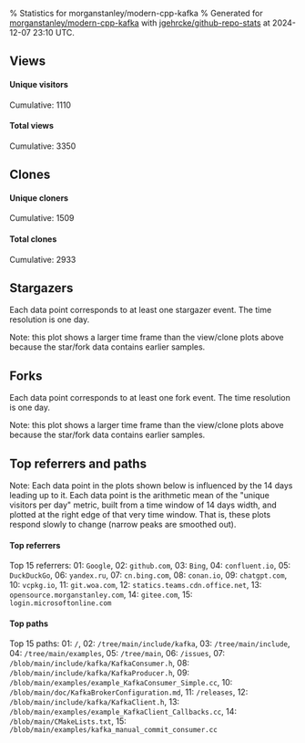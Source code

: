 % Statistics for morganstanley/modern-cpp-kafka
% Generated for [morganstanley/modern-cpp-kafka](https://github.com/morganstanley/modern-cpp-kafka) with [jgehrcke/github-repo-stats](https://github.com/jgehrcke/github-repo-stats) at 2024-12-07 23:10 UTC.


## Views

#### Unique visitors
<div id="chart_views_unique" class="full-width-chart"></div>

Cumulative: 1110

#### Total views
<div id="chart_views_total" class="full-width-chart"></div>

Cumulative: 3350

<div class="pagebreak-for-print"> </div>

## Clones

#### Unique cloners
<div id="chart_clones_unique" class="full-width-chart"></div>

Cumulative: 1509

#### Total clones
<div id="chart_clones_total" class="full-width-chart"></div>

Cumulative: 2933



<div class="pagebreak-for-print"> </div>



## Stargazers

Each data point corresponds to at least one stargazer event.
The time resolution is one day.

<div id="chart_stargazers" class="full-width-chart"></div>


Note: this plot shows a larger time frame than the view/clone plots above because the star/fork data contains earlier samples.



## Forks

Each data point corresponds to at least one fork event.
The time resolution is one day.

<div id="chart_forks" class="full-width-chart"></div>


Note: this plot shows a larger time frame than the view/clone plots above because the star/fork data contains earlier samples.



<div class="pagebreak-for-print"> </div>



## Top referrers and paths


Note: Each data point in the plots shown below is influenced by the 14 days
leading up to it. Each data point is the arithmetic mean of the "unique
visitors per day" metric, built from a time window of 14 days width, and
plotted at the right edge of that very time window. That is, these plots
respond slowly to change (narrow peaks are smoothed out).




#### Top referrers


<div id="chart_referrers_top_n_alltime" class="full-width-chart"></div>

Top 15 referrers: 01: `Google`, 02: `github.com`, 03: `Bing`, 04: `confluent.io`, 05: `DuckDuckGo`, 06: `yandex.ru`, 07: `cn.bing.com`, 08: `conan.io`, 09: `chatgpt.com`, 10: `vcpkg.io`, 11: `git.woa.com`, 12: `statics.teams.cdn.office.net`, 13: `opensource.morganstanley.com`, 14: `gitee.com`, 15: `login.microsoftonline.com`





#### Top paths


<div id="chart_paths_top_n_alltime" class="full-width-chart"></div>

Top 15 paths: 01: `/`, 02: `/tree/main/include/kafka`, 03: `/tree/main/include`, 04: `/tree/main/examples`, 05: `/tree/main`, 06: `/issues`, 07: `/blob/main/include/kafka/KafkaConsumer.h`, 08: `/blob/main/include/kafka/KafkaProducer.h`, 09: `/blob/main/examples/example_KafkaConsumer_Simple.cc`, 10: `/blob/main/doc/KafkaBrokerConfiguration.md`, 11: `/releases`, 12: `/blob/main/include/kafka/KafkaClient.h`, 13: `/blob/main/examples/example_KafkaClient_Callbacks.cc`, 14: `/blob/main/CMakeLists.txt`, 15: `/blob/main/examples/kafka_manual_commit_consumer.cc`


<script type="text/javascript">
    vegaEmbed('#chart_views_unique', {"$schema": "https://vega.github.io/schema/vega-lite/v4.17.0.json", "config": {"arc": {"fill": "#1b1e23"}, "area": {"fill": "#1b1e23"}, "axisBottom": {"domainColor": "#a9b4c4", "gridColor": "#a9b4c4", "labelColor": "#1b1e23", "labelFont": "relative-mono-11-pitch-pro, Menlo, monospace", "tickColor": "#a9b4c4", "titleColor": "#1b1e23", "titleFont": "relative-mono-11-pitch-pro, Menlo, monospace"}, "axisLeft": {"domainColor": "#a9b4c4", "gridColor": "#a9b4c4", "labelColor": "#1b1e23", "labelFont": "relative-mono-11-pitch-pro, Menlo, monospace", "tickColor": "#a9b4c4", "titleColor": "#1b1e23", "titleFont": "relative-mono-11-pitch-pro, Menlo, monospace"}, "axisX": {"grid": false}, "axisY": {"grid": false, "labelBound": true}, "background": "#FFFFFF", "group": {"fill": "#FFFFFF"}, "header": {"fontWeight": 400, "labelFont": "relative-mono-11-pitch-pro, Menlo, monospace", "titleFont": "relative-mono-11-pitch-pro, Menlo, monospace"}, "legend": {"labelFont": "relative-mono-11-pitch-pro, Menlo, monospace", "symbolSize": 200, "symbolType": "circle", "titleFont": "relative-mono-11-pitch-pro, Menlo, monospace"}, "line": {"color": "#1b1e23", "stroke": "#1b1e23"}, "path": {"stroke": "#1b1e23"}, "point": {"color": "#1b1e23", "cursor": "pointer", "filled": true, "size": 20}, "range": {"category": ["#85a2f7", "#ea9755", "#7eb36a", "#f07071", "#bc85d9", "#e587b6", "#a9b4c4", "#d4c05e", "#64b9c4"]}, "style": {"bar": {"fill": "#1b1e23"}, "text": {"font": "relative-mono-11-pitch-pro, Menlo, monospace", "fontWeight": 400}}, "symbol": {"shape": "circle"}, "title": {"anchor": "start", "font": "relative-mono-11-pitch-pro, Menlo, monospace", "fontWeight": 400}, "trail": {"color": "#1b1e23", "stroke": "#1b1e23"}, "view": {"stroke": null}}, "data": {"name": "data-f447d3ef94282b68c1196603b522d484"}, "datasets": {"data-f447d3ef94282b68c1196603b522d484": [{"time": "2024-10-22T00:00:00+00:00", "views_total": 35, "views_unique": 9}, {"time": "2024-10-23T00:00:00+00:00", "views_total": 64, "views_unique": 26}, {"time": "2024-10-24T00:00:00+00:00", "views_total": 142, "views_unique": 39}, {"time": "2024-10-25T00:00:00+00:00", "views_total": 52, "views_unique": 25}, {"time": "2024-10-26T00:00:00+00:00", "views_total": 25, "views_unique": 11}, {"time": "2024-10-27T00:00:00+00:00", "views_total": 26, "views_unique": 13}, {"time": "2024-10-28T00:00:00+00:00", "views_total": 25, "views_unique": 18}, {"time": "2024-10-29T00:00:00+00:00", "views_total": 65, "views_unique": 28}, {"time": "2024-10-30T00:00:00+00:00", "views_total": 97, "views_unique": 35}, {"time": "2024-10-31T00:00:00+00:00", "views_total": 141, "views_unique": 33}, {"time": "2024-11-01T00:00:00+00:00", "views_total": 69, "views_unique": 19}, {"time": "2024-11-02T00:00:00+00:00", "views_total": 28, "views_unique": 11}, {"time": "2024-11-03T00:00:00+00:00", "views_total": 47, "views_unique": 12}, {"time": "2024-11-04T00:00:00+00:00", "views_total": 77, "views_unique": 27}, {"time": "2024-11-05T00:00:00+00:00", "views_total": 104, "views_unique": 41}, {"time": "2024-11-06T00:00:00+00:00", "views_total": 123, "views_unique": 29}, {"time": "2024-11-07T00:00:00+00:00", "views_total": 71, "views_unique": 30}, {"time": "2024-11-08T00:00:00+00:00", "views_total": 70, "views_unique": 31}, {"time": "2024-11-09T00:00:00+00:00", "views_total": 33, "views_unique": 10}, {"time": "2024-11-10T00:00:00+00:00", "views_total": 13, "views_unique": 6}, {"time": "2024-11-11T00:00:00+00:00", "views_total": 113, "views_unique": 29}, {"time": "2024-11-12T00:00:00+00:00", "views_total": 119, "views_unique": 30}, {"time": "2024-11-13T00:00:00+00:00", "views_total": 248, "views_unique": 30}, {"time": "2024-11-14T00:00:00+00:00", "views_total": 100, "views_unique": 30}, {"time": "2024-11-15T00:00:00+00:00", "views_total": 59, "views_unique": 25}, {"time": "2024-11-16T00:00:00+00:00", "views_total": 13, "views_unique": 8}, {"time": "2024-11-17T00:00:00+00:00", "views_total": 7, "views_unique": 4}, {"time": "2024-11-18T00:00:00+00:00", "views_total": 104, "views_unique": 38}, {"time": "2024-11-19T00:00:00+00:00", "views_total": 104, "views_unique": 33}, {"time": "2024-11-20T00:00:00+00:00", "views_total": 160, "views_unique": 50}, {"time": "2024-11-21T00:00:00+00:00", "views_total": 96, "views_unique": 32}, {"time": "2024-11-22T00:00:00+00:00", "views_total": 59, "views_unique": 33}, {"time": "2024-11-23T00:00:00+00:00", "views_total": 28, "views_unique": 10}, {"time": "2024-11-24T00:00:00+00:00", "views_total": 33, "views_unique": 5}, {"time": "2024-11-25T00:00:00+00:00", "views_total": 69, "views_unique": 31}, {"time": "2024-11-26T00:00:00+00:00", "views_total": 63, "views_unique": 29}, {"time": "2024-11-27T00:00:00+00:00", "views_total": 47, "views_unique": 25}, {"time": "2024-11-28T00:00:00+00:00", "views_total": 95, "views_unique": 24}, {"time": "2024-11-29T00:00:00+00:00", "views_total": 86, "views_unique": 29}, {"time": "2024-11-30T00:00:00+00:00", "views_total": 14, "views_unique": 6}, {"time": "2024-12-01T00:00:00+00:00", "views_total": 14, "views_unique": 6}, {"time": "2024-12-02T00:00:00+00:00", "views_total": 69, "views_unique": 29}, {"time": "2024-12-03T00:00:00+00:00", "views_total": 124, "views_unique": 38}, {"time": "2024-12-04T00:00:00+00:00", "views_total": 74, "views_unique": 29}, {"time": "2024-12-05T00:00:00+00:00", "views_total": 71, "views_unique": 24}, {"time": "2024-12-06T00:00:00+00:00", "views_total": 63, "views_unique": 22}, {"time": "2024-12-07T00:00:00+00:00", "views_total": 11, "views_unique": 8}]}, "encoding": {"tooltip": [{"field": "views_unique", "format": ".1f", "title": "views (u)", "type": "quantitative"}, {"field": "time", "format": "%B %e, %Y", "title": "date", "type": "temporal"}], "x": {"axis": {"labelAngle": 25}, "field": "time", "scale": {"domain": ["2024-10-22", "2024-12-07"]}, "timeUnit": "yearmonthdate", "title": "date", "type": "temporal"}, "y": {"axis": {}, "field": "views_unique", "scale": {"domain": [0, 55.00000000000001], "type": "linear", "zero": true}, "title": "unique views per day", "type": "quantitative"}}, "height": 200, "mark": {"point": true, "type": "line"}, "padding": 10, "width": "container"}, {"actions": false, "renderer": "svg"}).catch(console.error);
vegaEmbed('#chart_views_total', {"$schema": "https://vega.github.io/schema/vega-lite/v4.17.0.json", "config": {"arc": {"fill": "#1b1e23"}, "area": {"fill": "#1b1e23"}, "axisBottom": {"domainColor": "#a9b4c4", "gridColor": "#a9b4c4", "labelColor": "#1b1e23", "labelFont": "relative-mono-11-pitch-pro, Menlo, monospace", "tickColor": "#a9b4c4", "titleColor": "#1b1e23", "titleFont": "relative-mono-11-pitch-pro, Menlo, monospace"}, "axisLeft": {"domainColor": "#a9b4c4", "gridColor": "#a9b4c4", "labelColor": "#1b1e23", "labelFont": "relative-mono-11-pitch-pro, Menlo, monospace", "tickColor": "#a9b4c4", "titleColor": "#1b1e23", "titleFont": "relative-mono-11-pitch-pro, Menlo, monospace"}, "axisX": {"grid": false}, "axisY": {"grid": false, "labelBound": true}, "background": "#FFFFFF", "group": {"fill": "#FFFFFF"}, "header": {"fontWeight": 400, "labelFont": "relative-mono-11-pitch-pro, Menlo, monospace", "titleFont": "relative-mono-11-pitch-pro, Menlo, monospace"}, "legend": {"labelFont": "relative-mono-11-pitch-pro, Menlo, monospace", "symbolSize": 200, "symbolType": "circle", "titleFont": "relative-mono-11-pitch-pro, Menlo, monospace"}, "line": {"color": "#1b1e23", "stroke": "#1b1e23"}, "path": {"stroke": "#1b1e23"}, "point": {"color": "#1b1e23", "cursor": "pointer", "filled": true, "size": 20}, "range": {"category": ["#85a2f7", "#ea9755", "#7eb36a", "#f07071", "#bc85d9", "#e587b6", "#a9b4c4", "#d4c05e", "#64b9c4"]}, "style": {"bar": {"fill": "#1b1e23"}, "text": {"font": "relative-mono-11-pitch-pro, Menlo, monospace", "fontWeight": 400}}, "symbol": {"shape": "circle"}, "title": {"anchor": "start", "font": "relative-mono-11-pitch-pro, Menlo, monospace", "fontWeight": 400}, "trail": {"color": "#1b1e23", "stroke": "#1b1e23"}, "view": {"stroke": null}}, "data": {"name": "data-f447d3ef94282b68c1196603b522d484"}, "datasets": {"data-f447d3ef94282b68c1196603b522d484": [{"time": "2024-10-22T00:00:00+00:00", "views_total": 35, "views_unique": 9}, {"time": "2024-10-23T00:00:00+00:00", "views_total": 64, "views_unique": 26}, {"time": "2024-10-24T00:00:00+00:00", "views_total": 142, "views_unique": 39}, {"time": "2024-10-25T00:00:00+00:00", "views_total": 52, "views_unique": 25}, {"time": "2024-10-26T00:00:00+00:00", "views_total": 25, "views_unique": 11}, {"time": "2024-10-27T00:00:00+00:00", "views_total": 26, "views_unique": 13}, {"time": "2024-10-28T00:00:00+00:00", "views_total": 25, "views_unique": 18}, {"time": "2024-10-29T00:00:00+00:00", "views_total": 65, "views_unique": 28}, {"time": "2024-10-30T00:00:00+00:00", "views_total": 97, "views_unique": 35}, {"time": "2024-10-31T00:00:00+00:00", "views_total": 141, "views_unique": 33}, {"time": "2024-11-01T00:00:00+00:00", "views_total": 69, "views_unique": 19}, {"time": "2024-11-02T00:00:00+00:00", "views_total": 28, "views_unique": 11}, {"time": "2024-11-03T00:00:00+00:00", "views_total": 47, "views_unique": 12}, {"time": "2024-11-04T00:00:00+00:00", "views_total": 77, "views_unique": 27}, {"time": "2024-11-05T00:00:00+00:00", "views_total": 104, "views_unique": 41}, {"time": "2024-11-06T00:00:00+00:00", "views_total": 123, "views_unique": 29}, {"time": "2024-11-07T00:00:00+00:00", "views_total": 71, "views_unique": 30}, {"time": "2024-11-08T00:00:00+00:00", "views_total": 70, "views_unique": 31}, {"time": "2024-11-09T00:00:00+00:00", "views_total": 33, "views_unique": 10}, {"time": "2024-11-10T00:00:00+00:00", "views_total": 13, "views_unique": 6}, {"time": "2024-11-11T00:00:00+00:00", "views_total": 113, "views_unique": 29}, {"time": "2024-11-12T00:00:00+00:00", "views_total": 119, "views_unique": 30}, {"time": "2024-11-13T00:00:00+00:00", "views_total": 248, "views_unique": 30}, {"time": "2024-11-14T00:00:00+00:00", "views_total": 100, "views_unique": 30}, {"time": "2024-11-15T00:00:00+00:00", "views_total": 59, "views_unique": 25}, {"time": "2024-11-16T00:00:00+00:00", "views_total": 13, "views_unique": 8}, {"time": "2024-11-17T00:00:00+00:00", "views_total": 7, "views_unique": 4}, {"time": "2024-11-18T00:00:00+00:00", "views_total": 104, "views_unique": 38}, {"time": "2024-11-19T00:00:00+00:00", "views_total": 104, "views_unique": 33}, {"time": "2024-11-20T00:00:00+00:00", "views_total": 160, "views_unique": 50}, {"time": "2024-11-21T00:00:00+00:00", "views_total": 96, "views_unique": 32}, {"time": "2024-11-22T00:00:00+00:00", "views_total": 59, "views_unique": 33}, {"time": "2024-11-23T00:00:00+00:00", "views_total": 28, "views_unique": 10}, {"time": "2024-11-24T00:00:00+00:00", "views_total": 33, "views_unique": 5}, {"time": "2024-11-25T00:00:00+00:00", "views_total": 69, "views_unique": 31}, {"time": "2024-11-26T00:00:00+00:00", "views_total": 63, "views_unique": 29}, {"time": "2024-11-27T00:00:00+00:00", "views_total": 47, "views_unique": 25}, {"time": "2024-11-28T00:00:00+00:00", "views_total": 95, "views_unique": 24}, {"time": "2024-11-29T00:00:00+00:00", "views_total": 86, "views_unique": 29}, {"time": "2024-11-30T00:00:00+00:00", "views_total": 14, "views_unique": 6}, {"time": "2024-12-01T00:00:00+00:00", "views_total": 14, "views_unique": 6}, {"time": "2024-12-02T00:00:00+00:00", "views_total": 69, "views_unique": 29}, {"time": "2024-12-03T00:00:00+00:00", "views_total": 124, "views_unique": 38}, {"time": "2024-12-04T00:00:00+00:00", "views_total": 74, "views_unique": 29}, {"time": "2024-12-05T00:00:00+00:00", "views_total": 71, "views_unique": 24}, {"time": "2024-12-06T00:00:00+00:00", "views_total": 63, "views_unique": 22}, {"time": "2024-12-07T00:00:00+00:00", "views_total": 11, "views_unique": 8}]}, "encoding": {"tooltip": [{"field": "views_total", "format": ".1f", "title": "views (t)", "type": "quantitative"}, {"field": "time", "format": "%B %e, %Y", "title": "date", "type": "temporal"}], "x": {"axis": {"labelAngle": 25}, "field": "time", "scale": {"domain": ["2024-10-22", "2024-12-07"]}, "timeUnit": "yearmonthdate", "title": "date", "type": "temporal"}, "y": {"axis": {"values": [1, 10, 50, 100, 500, 1000, 5000, 10000]}, "field": "views_total", "scale": {"domain": [0, 272.8], "type": "symlog", "zero": true}, "title": "total views per day", "type": "quantitative"}}, "height": 200, "mark": {"point": true, "type": "line"}, "padding": 10, "width": "container"}, {"actions": false, "renderer": "svg"}).catch(console.error);
vegaEmbed('#chart_clones_unique', {"$schema": "https://vega.github.io/schema/vega-lite/v4.17.0.json", "config": {"arc": {"fill": "#1b1e23"}, "area": {"fill": "#1b1e23"}, "axisBottom": {"domainColor": "#a9b4c4", "gridColor": "#a9b4c4", "labelColor": "#1b1e23", "labelFont": "relative-mono-11-pitch-pro, Menlo, monospace", "tickColor": "#a9b4c4", "titleColor": "#1b1e23", "titleFont": "relative-mono-11-pitch-pro, Menlo, monospace"}, "axisLeft": {"domainColor": "#a9b4c4", "gridColor": "#a9b4c4", "labelColor": "#1b1e23", "labelFont": "relative-mono-11-pitch-pro, Menlo, monospace", "tickColor": "#a9b4c4", "titleColor": "#1b1e23", "titleFont": "relative-mono-11-pitch-pro, Menlo, monospace"}, "axisX": {"grid": false}, "axisY": {"grid": false, "labelBound": true}, "background": "#FFFFFF", "group": {"fill": "#FFFFFF"}, "header": {"fontWeight": 400, "labelFont": "relative-mono-11-pitch-pro, Menlo, monospace", "titleFont": "relative-mono-11-pitch-pro, Menlo, monospace"}, "legend": {"labelFont": "relative-mono-11-pitch-pro, Menlo, monospace", "symbolSize": 200, "symbolType": "circle", "titleFont": "relative-mono-11-pitch-pro, Menlo, monospace"}, "line": {"color": "#1b1e23", "stroke": "#1b1e23"}, "path": {"stroke": "#1b1e23"}, "point": {"color": "#1b1e23", "cursor": "pointer", "filled": true, "size": 20}, "range": {"category": ["#85a2f7", "#ea9755", "#7eb36a", "#f07071", "#bc85d9", "#e587b6", "#a9b4c4", "#d4c05e", "#64b9c4"]}, "style": {"bar": {"fill": "#1b1e23"}, "text": {"font": "relative-mono-11-pitch-pro, Menlo, monospace", "fontWeight": 400}}, "symbol": {"shape": "circle"}, "title": {"anchor": "start", "font": "relative-mono-11-pitch-pro, Menlo, monospace", "fontWeight": 400}, "trail": {"color": "#1b1e23", "stroke": "#1b1e23"}, "view": {"stroke": null}}, "data": {"name": "data-18aaed1d9265faeeec182a6b4c38eb7a"}, "datasets": {"data-18aaed1d9265faeeec182a6b4c38eb7a": [{"clones_total": 29, "clones_unique": 16, "time": "2024-10-22T00:00:00+00:00"}, {"clones_total": 87, "clones_unique": 46, "time": "2024-10-23T00:00:00+00:00"}, {"clones_total": 112, "clones_unique": 63, "time": "2024-10-24T00:00:00+00:00"}, {"clones_total": 95, "clones_unique": 50, "time": "2024-10-25T00:00:00+00:00"}, {"clones_total": 31, "clones_unique": 21, "time": "2024-10-26T00:00:00+00:00"}, {"clones_total": 37, "clones_unique": 17, "time": "2024-10-27T00:00:00+00:00"}, {"clones_total": 69, "clones_unique": 40, "time": "2024-10-28T00:00:00+00:00"}, {"clones_total": 102, "clones_unique": 48, "time": "2024-10-29T00:00:00+00:00"}, {"clones_total": 91, "clones_unique": 53, "time": "2024-10-30T00:00:00+00:00"}, {"clones_total": 52, "clones_unique": 28, "time": "2024-10-31T00:00:00+00:00"}, {"clones_total": 53, "clones_unique": 28, "time": "2024-11-01T00:00:00+00:00"}, {"clones_total": 23, "clones_unique": 15, "time": "2024-11-02T00:00:00+00:00"}, {"clones_total": 20, "clones_unique": 16, "time": "2024-11-03T00:00:00+00:00"}, {"clones_total": 98, "clones_unique": 35, "time": "2024-11-04T00:00:00+00:00"}, {"clones_total": 92, "clones_unique": 37, "time": "2024-11-05T00:00:00+00:00"}, {"clones_total": 98, "clones_unique": 43, "time": "2024-11-06T00:00:00+00:00"}, {"clones_total": 118, "clones_unique": 67, "time": "2024-11-07T00:00:00+00:00"}, {"clones_total": 56, "clones_unique": 38, "time": "2024-11-08T00:00:00+00:00"}, {"clones_total": 37, "clones_unique": 16, "time": "2024-11-09T00:00:00+00:00"}, {"clones_total": 23, "clones_unique": 19, "time": "2024-11-10T00:00:00+00:00"}, {"clones_total": 63, "clones_unique": 32, "time": "2024-11-11T00:00:00+00:00"}, {"clones_total": 77, "clones_unique": 48, "time": "2024-11-12T00:00:00+00:00"}, {"clones_total": 101, "clones_unique": 53, "time": "2024-11-13T00:00:00+00:00"}, {"clones_total": 82, "clones_unique": 22, "time": "2024-11-14T00:00:00+00:00"}, {"clones_total": 70, "clones_unique": 22, "time": "2024-11-15T00:00:00+00:00"}, {"clones_total": 10, "clones_unique": 7, "time": "2024-11-16T00:00:00+00:00"}, {"clones_total": 15, "clones_unique": 4, "time": "2024-11-17T00:00:00+00:00"}, {"clones_total": 83, "clones_unique": 40, "time": "2024-11-18T00:00:00+00:00"}, {"clones_total": 129, "clones_unique": 56, "time": "2024-11-19T00:00:00+00:00"}, {"clones_total": 116, "clones_unique": 52, "time": "2024-11-20T00:00:00+00:00"}, {"clones_total": 77, "clones_unique": 41, "time": "2024-11-21T00:00:00+00:00"}, {"clones_total": 87, "clones_unique": 44, "time": "2024-11-22T00:00:00+00:00"}, {"clones_total": 19, "clones_unique": 13, "time": "2024-11-23T00:00:00+00:00"}, {"clones_total": 15, "clones_unique": 11, "time": "2024-11-24T00:00:00+00:00"}, {"clones_total": 77, "clones_unique": 37, "time": "2024-11-25T00:00:00+00:00"}, {"clones_total": 77, "clones_unique": 37, "time": "2024-11-26T00:00:00+00:00"}, {"clones_total": 69, "clones_unique": 39, "time": "2024-11-27T00:00:00+00:00"}, {"clones_total": 55, "clones_unique": 35, "time": "2024-11-28T00:00:00+00:00"}, {"clones_total": 39, "clones_unique": 25, "time": "2024-11-29T00:00:00+00:00"}, {"clones_total": 23, "clones_unique": 16, "time": "2024-11-30T00:00:00+00:00"}, {"clones_total": 19, "clones_unique": 13, "time": "2024-12-01T00:00:00+00:00"}, {"clones_total": 37, "clones_unique": 22, "time": "2024-12-02T00:00:00+00:00"}, {"clones_total": 51, "clones_unique": 32, "time": "2024-12-03T00:00:00+00:00"}, {"clones_total": 68, "clones_unique": 29, "time": "2024-12-04T00:00:00+00:00"}, {"clones_total": 64, "clones_unique": 40, "time": "2024-12-05T00:00:00+00:00"}, {"clones_total": 71, "clones_unique": 33, "time": "2024-12-06T00:00:00+00:00"}, {"clones_total": 16, "clones_unique": 10, "time": "2024-12-07T00:00:00+00:00"}]}, "encoding": {"tooltip": [{"field": "clones_unique", "format": ".1f", "title": "clones (u)", "type": "quantitative"}, {"field": "time", "format": "%B %e, %Y", "title": "date", "type": "temporal"}], "x": {"axis": {"labelAngle": 25}, "field": "time", "scale": {"domain": ["2024-10-22", "2024-12-07"]}, "timeUnit": "yearmonthdate", "title": "date", "type": "temporal"}, "y": {"axis": {}, "field": "clones_unique", "scale": {"domain": [0, 73.7], "type": "linear", "zero": true}, "title": "unique clones per day", "type": "quantitative"}}, "height": 200, "mark": {"point": true, "type": "line"}, "padding": 10, "width": "container"}, {"actions": false, "renderer": "svg"}).catch(console.error);
vegaEmbed('#chart_clones_total', {"$schema": "https://vega.github.io/schema/vega-lite/v4.17.0.json", "config": {"arc": {"fill": "#1b1e23"}, "area": {"fill": "#1b1e23"}, "axisBottom": {"domainColor": "#a9b4c4", "gridColor": "#a9b4c4", "labelColor": "#1b1e23", "labelFont": "relative-mono-11-pitch-pro, Menlo, monospace", "tickColor": "#a9b4c4", "titleColor": "#1b1e23", "titleFont": "relative-mono-11-pitch-pro, Menlo, monospace"}, "axisLeft": {"domainColor": "#a9b4c4", "gridColor": "#a9b4c4", "labelColor": "#1b1e23", "labelFont": "relative-mono-11-pitch-pro, Menlo, monospace", "tickColor": "#a9b4c4", "titleColor": "#1b1e23", "titleFont": "relative-mono-11-pitch-pro, Menlo, monospace"}, "axisX": {"grid": false}, "axisY": {"grid": false, "labelBound": true}, "background": "#FFFFFF", "group": {"fill": "#FFFFFF"}, "header": {"fontWeight": 400, "labelFont": "relative-mono-11-pitch-pro, Menlo, monospace", "titleFont": "relative-mono-11-pitch-pro, Menlo, monospace"}, "legend": {"labelFont": "relative-mono-11-pitch-pro, Menlo, monospace", "symbolSize": 200, "symbolType": "circle", "titleFont": "relative-mono-11-pitch-pro, Menlo, monospace"}, "line": {"color": "#1b1e23", "stroke": "#1b1e23"}, "path": {"stroke": "#1b1e23"}, "point": {"color": "#1b1e23", "cursor": "pointer", "filled": true, "size": 20}, "range": {"category": ["#85a2f7", "#ea9755", "#7eb36a", "#f07071", "#bc85d9", "#e587b6", "#a9b4c4", "#d4c05e", "#64b9c4"]}, "style": {"bar": {"fill": "#1b1e23"}, "text": {"font": "relative-mono-11-pitch-pro, Menlo, monospace", "fontWeight": 400}}, "symbol": {"shape": "circle"}, "title": {"anchor": "start", "font": "relative-mono-11-pitch-pro, Menlo, monospace", "fontWeight": 400}, "trail": {"color": "#1b1e23", "stroke": "#1b1e23"}, "view": {"stroke": null}}, "data": {"name": "data-18aaed1d9265faeeec182a6b4c38eb7a"}, "datasets": {"data-18aaed1d9265faeeec182a6b4c38eb7a": [{"clones_total": 29, "clones_unique": 16, "time": "2024-10-22T00:00:00+00:00"}, {"clones_total": 87, "clones_unique": 46, "time": "2024-10-23T00:00:00+00:00"}, {"clones_total": 112, "clones_unique": 63, "time": "2024-10-24T00:00:00+00:00"}, {"clones_total": 95, "clones_unique": 50, "time": "2024-10-25T00:00:00+00:00"}, {"clones_total": 31, "clones_unique": 21, "time": "2024-10-26T00:00:00+00:00"}, {"clones_total": 37, "clones_unique": 17, "time": "2024-10-27T00:00:00+00:00"}, {"clones_total": 69, "clones_unique": 40, "time": "2024-10-28T00:00:00+00:00"}, {"clones_total": 102, "clones_unique": 48, "time": "2024-10-29T00:00:00+00:00"}, {"clones_total": 91, "clones_unique": 53, "time": "2024-10-30T00:00:00+00:00"}, {"clones_total": 52, "clones_unique": 28, "time": "2024-10-31T00:00:00+00:00"}, {"clones_total": 53, "clones_unique": 28, "time": "2024-11-01T00:00:00+00:00"}, {"clones_total": 23, "clones_unique": 15, "time": "2024-11-02T00:00:00+00:00"}, {"clones_total": 20, "clones_unique": 16, "time": "2024-11-03T00:00:00+00:00"}, {"clones_total": 98, "clones_unique": 35, "time": "2024-11-04T00:00:00+00:00"}, {"clones_total": 92, "clones_unique": 37, "time": "2024-11-05T00:00:00+00:00"}, {"clones_total": 98, "clones_unique": 43, "time": "2024-11-06T00:00:00+00:00"}, {"clones_total": 118, "clones_unique": 67, "time": "2024-11-07T00:00:00+00:00"}, {"clones_total": 56, "clones_unique": 38, "time": "2024-11-08T00:00:00+00:00"}, {"clones_total": 37, "clones_unique": 16, "time": "2024-11-09T00:00:00+00:00"}, {"clones_total": 23, "clones_unique": 19, "time": "2024-11-10T00:00:00+00:00"}, {"clones_total": 63, "clones_unique": 32, "time": "2024-11-11T00:00:00+00:00"}, {"clones_total": 77, "clones_unique": 48, "time": "2024-11-12T00:00:00+00:00"}, {"clones_total": 101, "clones_unique": 53, "time": "2024-11-13T00:00:00+00:00"}, {"clones_total": 82, "clones_unique": 22, "time": "2024-11-14T00:00:00+00:00"}, {"clones_total": 70, "clones_unique": 22, "time": "2024-11-15T00:00:00+00:00"}, {"clones_total": 10, "clones_unique": 7, "time": "2024-11-16T00:00:00+00:00"}, {"clones_total": 15, "clones_unique": 4, "time": "2024-11-17T00:00:00+00:00"}, {"clones_total": 83, "clones_unique": 40, "time": "2024-11-18T00:00:00+00:00"}, {"clones_total": 129, "clones_unique": 56, "time": "2024-11-19T00:00:00+00:00"}, {"clones_total": 116, "clones_unique": 52, "time": "2024-11-20T00:00:00+00:00"}, {"clones_total": 77, "clones_unique": 41, "time": "2024-11-21T00:00:00+00:00"}, {"clones_total": 87, "clones_unique": 44, "time": "2024-11-22T00:00:00+00:00"}, {"clones_total": 19, "clones_unique": 13, "time": "2024-11-23T00:00:00+00:00"}, {"clones_total": 15, "clones_unique": 11, "time": "2024-11-24T00:00:00+00:00"}, {"clones_total": 77, "clones_unique": 37, "time": "2024-11-25T00:00:00+00:00"}, {"clones_total": 77, "clones_unique": 37, "time": "2024-11-26T00:00:00+00:00"}, {"clones_total": 69, "clones_unique": 39, "time": "2024-11-27T00:00:00+00:00"}, {"clones_total": 55, "clones_unique": 35, "time": "2024-11-28T00:00:00+00:00"}, {"clones_total": 39, "clones_unique": 25, "time": "2024-11-29T00:00:00+00:00"}, {"clones_total": 23, "clones_unique": 16, "time": "2024-11-30T00:00:00+00:00"}, {"clones_total": 19, "clones_unique": 13, "time": "2024-12-01T00:00:00+00:00"}, {"clones_total": 37, "clones_unique": 22, "time": "2024-12-02T00:00:00+00:00"}, {"clones_total": 51, "clones_unique": 32, "time": "2024-12-03T00:00:00+00:00"}, {"clones_total": 68, "clones_unique": 29, "time": "2024-12-04T00:00:00+00:00"}, {"clones_total": 64, "clones_unique": 40, "time": "2024-12-05T00:00:00+00:00"}, {"clones_total": 71, "clones_unique": 33, "time": "2024-12-06T00:00:00+00:00"}, {"clones_total": 16, "clones_unique": 10, "time": "2024-12-07T00:00:00+00:00"}]}, "encoding": {"tooltip": [{"field": "clones_total", "format": ".1f", "title": "clones (t)", "type": "quantitative"}, {"field": "time", "format": "%B %e, %Y", "title": "date", "type": "temporal"}], "x": {"axis": {"labelAngle": 25}, "field": "time", "scale": {"domain": ["2024-10-22", "2024-12-07"]}, "timeUnit": "yearmonthdate", "title": "date", "type": "temporal"}, "y": {"axis": {"values": [1, 10, 50, 100, 500, 1000, 5000, 10000]}, "field": "clones_total", "scale": {"domain": [0, 141.9], "type": "symlog", "zero": true}, "title": "total clones per day", "type": "quantitative"}}, "height": 200, "mark": {"point": true, "type": "line"}, "padding": 10, "width": "container"}, {"actions": false, "renderer": "svg"}).catch(console.error);
vegaEmbed('#chart_stargazers', {"$schema": "https://vega.github.io/schema/vega-lite/v4.17.0.json", "config": {"arc": {"fill": "#1b1e23"}, "area": {"fill": "#1b1e23"}, "axisBottom": {"domainColor": "#a9b4c4", "gridColor": "#a9b4c4", "labelColor": "#1b1e23", "labelFont": "relative-mono-11-pitch-pro, Menlo, monospace", "tickColor": "#a9b4c4", "titleColor": "#1b1e23", "titleFont": "relative-mono-11-pitch-pro, Menlo, monospace"}, "axisLeft": {"domainColor": "#a9b4c4", "gridColor": "#a9b4c4", "labelColor": "#1b1e23", "labelFont": "relative-mono-11-pitch-pro, Menlo, monospace", "tickColor": "#a9b4c4", "titleColor": "#1b1e23", "titleFont": "relative-mono-11-pitch-pro, Menlo, monospace"}, "axisX": {"grid": false}, "axisY": {"grid": false}, "background": "#FFFFFF", "group": {"fill": "#FFFFFF"}, "header": {"fontWeight": 400, "labelFont": "relative-mono-11-pitch-pro, Menlo, monospace", "titleFont": "relative-mono-11-pitch-pro, Menlo, monospace"}, "legend": {"labelFont": "relative-mono-11-pitch-pro, Menlo, monospace", "symbolSize": 200, "symbolType": "circle", "titleFont": "relative-mono-11-pitch-pro, Menlo, monospace"}, "line": {"color": "#1b1e23", "stroke": "#1b1e23"}, "path": {"stroke": "#1b1e23"}, "point": {"color": "#1b1e23", "cursor": "pointer", "filled": true, "size": 50}, "range": {"category": ["#85a2f7", "#ea9755", "#7eb36a", "#f07071", "#bc85d9", "#e587b6", "#a9b4c4", "#d4c05e", "#64b9c4"]}, "style": {"bar": {"fill": "#1b1e23"}, "text": {"font": "relative-mono-11-pitch-pro, Menlo, monospace", "fontWeight": 400}}, "symbol": {"shape": "circle"}, "title": {"anchor": "start", "font": "relative-mono-11-pitch-pro, Menlo, monospace", "fontWeight": 400}, "trail": {"color": "#1b1e23", "stroke": "#1b1e23"}, "view": {"stroke": null}}, "data": {"name": "data-320f76824ff4ba7180aa68c147962358"}, "datasets": {"data-320f76824ff4ba7180aa68c147962358": [{"stars_cumulative": 1.0, "time": "2020-09-23T00:00:00+00:00"}, {"stars_cumulative": 17.0, "time": "2020-10-23T14:00:00+00:00"}, {"stars_cumulative": 18.0, "time": "2020-11-07T21:00:00+00:00"}, {"stars_cumulative": 19.0, "time": "2020-11-23T04:00:00+00:00"}, {"stars_cumulative": 21.0, "time": "2020-12-08T11:00:00+00:00"}, {"stars_cumulative": 24.0, "time": "2020-12-23T18:00:00+00:00"}, {"stars_cumulative": 28.0, "time": "2021-01-08T01:00:00+00:00"}, {"stars_cumulative": 30.0, "time": "2021-01-23T08:00:00+00:00"}, {"stars_cumulative": 31.0, "time": "2021-02-07T15:00:00+00:00"}, {"stars_cumulative": 36.0, "time": "2021-02-22T22:00:00+00:00"}, {"stars_cumulative": 37.0, "time": "2021-03-10T05:00:00+00:00"}, {"stars_cumulative": 42.0, "time": "2021-04-09T19:00:00+00:00"}, {"stars_cumulative": 48.0, "time": "2021-04-25T02:00:00+00:00"}, {"stars_cumulative": 57.0, "time": "2021-05-10T09:00:00+00:00"}, {"stars_cumulative": 65.0, "time": "2021-05-25T16:00:00+00:00"}, {"stars_cumulative": 74.0, "time": "2021-06-09T23:00:00+00:00"}, {"stars_cumulative": 80.0, "time": "2021-06-25T06:00:00+00:00"}, {"stars_cumulative": 84.0, "time": "2021-07-10T13:00:00+00:00"}, {"stars_cumulative": 88.0, "time": "2021-07-25T20:00:00+00:00"}, {"stars_cumulative": 91.0, "time": "2021-08-10T03:00:00+00:00"}, {"stars_cumulative": 99.0, "time": "2021-08-25T10:00:00+00:00"}, {"stars_cumulative": 103.0, "time": "2021-09-09T17:00:00+00:00"}, {"stars_cumulative": 107.0, "time": "2021-09-25T00:00:00+00:00"}, {"stars_cumulative": 113.0, "time": "2021-10-10T07:00:00+00:00"}, {"stars_cumulative": 118.0, "time": "2021-10-25T14:00:00+00:00"}, {"stars_cumulative": 122.0, "time": "2021-11-09T21:00:00+00:00"}, {"stars_cumulative": 128.0, "time": "2021-11-25T04:00:00+00:00"}, {"stars_cumulative": 133.0, "time": "2021-12-10T11:00:00+00:00"}, {"stars_cumulative": 137.0, "time": "2021-12-25T18:00:00+00:00"}, {"stars_cumulative": 141.0, "time": "2022-01-10T01:00:00+00:00"}, {"stars_cumulative": 144.0, "time": "2022-01-25T08:00:00+00:00"}, {"stars_cumulative": 151.0, "time": "2022-02-09T15:00:00+00:00"}, {"stars_cumulative": 157.0, "time": "2022-02-24T22:00:00+00:00"}, {"stars_cumulative": 161.0, "time": "2022-03-12T05:00:00+00:00"}, {"stars_cumulative": 163.0, "time": "2022-03-27T12:00:00+00:00"}, {"stars_cumulative": 166.0, "time": "2022-04-11T19:00:00+00:00"}, {"stars_cumulative": 170.0, "time": "2022-04-27T02:00:00+00:00"}, {"stars_cumulative": 176.0, "time": "2022-05-12T09:00:00+00:00"}, {"stars_cumulative": 182.0, "time": "2022-05-27T16:00:00+00:00"}, {"stars_cumulative": 184.0, "time": "2022-06-11T23:00:00+00:00"}, {"stars_cumulative": 190.0, "time": "2022-06-27T06:00:00+00:00"}, {"stars_cumulative": 194.0, "time": "2022-07-12T13:00:00+00:00"}, {"stars_cumulative": 197.0, "time": "2022-07-27T20:00:00+00:00"}, {"stars_cumulative": 202.0, "time": "2022-08-12T03:00:00+00:00"}, {"stars_cumulative": 204.0, "time": "2022-08-27T10:00:00+00:00"}, {"stars_cumulative": 206.0, "time": "2022-09-11T17:00:00+00:00"}, {"stars_cumulative": 207.0, "time": "2022-09-27T00:00:00+00:00"}, {"stars_cumulative": 209.0, "time": "2022-10-12T07:00:00+00:00"}, {"stars_cumulative": 211.0, "time": "2022-10-27T14:00:00+00:00"}, {"stars_cumulative": 216.0, "time": "2022-11-11T21:00:00+00:00"}, {"stars_cumulative": 224.0, "time": "2022-11-27T04:00:00+00:00"}, {"stars_cumulative": 227.0, "time": "2022-12-12T11:00:00+00:00"}, {"stars_cumulative": 232.0, "time": "2022-12-27T18:00:00+00:00"}, {"stars_cumulative": 233.0, "time": "2023-01-12T01:00:00+00:00"}, {"stars_cumulative": 239.0, "time": "2023-01-27T08:00:00+00:00"}, {"stars_cumulative": 242.0, "time": "2023-02-11T15:00:00+00:00"}, {"stars_cumulative": 245.0, "time": "2023-02-26T22:00:00+00:00"}, {"stars_cumulative": 247.0, "time": "2023-03-14T05:00:00+00:00"}, {"stars_cumulative": 248.0, "time": "2023-03-29T12:00:00+00:00"}, {"stars_cumulative": 252.0, "time": "2023-04-13T19:00:00+00:00"}, {"stars_cumulative": 255.0, "time": "2023-04-29T02:00:00+00:00"}, {"stars_cumulative": 257.0, "time": "2023-05-14T09:00:00+00:00"}, {"stars_cumulative": 259.0, "time": "2023-05-29T16:00:00+00:00"}, {"stars_cumulative": 264.0, "time": "2023-06-13T23:00:00+00:00"}, {"stars_cumulative": 270.0, "time": "2023-06-29T06:00:00+00:00"}, {"stars_cumulative": 272.0, "time": "2023-07-14T13:00:00+00:00"}, {"stars_cumulative": 276.0, "time": "2023-07-29T20:00:00+00:00"}, {"stars_cumulative": 279.0, "time": "2023-08-14T03:00:00+00:00"}, {"stars_cumulative": 281.0, "time": "2023-08-29T10:00:00+00:00"}, {"stars_cumulative": 283.0, "time": "2023-09-13T17:00:00+00:00"}, {"stars_cumulative": 285.0, "time": "2023-09-29T00:00:00+00:00"}, {"stars_cumulative": 288.0, "time": "2023-10-14T07:00:00+00:00"}, {"stars_cumulative": 289.0, "time": "2023-10-29T14:00:00+00:00"}, {"stars_cumulative": 292.0, "time": "2023-11-13T21:00:00+00:00"}, {"stars_cumulative": 295.0, "time": "2023-11-29T04:00:00+00:00"}, {"stars_cumulative": 296.0, "time": "2023-12-14T11:00:00+00:00"}, {"stars_cumulative": 297.0, "time": "2023-12-29T18:00:00+00:00"}, {"stars_cumulative": 301.0, "time": "2024-01-14T01:00:00+00:00"}, {"stars_cumulative": 302.0, "time": "2024-01-29T08:00:00+00:00"}, {"stars_cumulative": 305.0, "time": "2024-02-13T15:00:00+00:00"}, {"stars_cumulative": 310.0, "time": "2024-02-28T22:00:00+00:00"}, {"stars_cumulative": 312.0, "time": "2024-03-15T05:00:00+00:00"}, {"stars_cumulative": 314.0, "time": "2024-03-30T12:00:00+00:00"}, {"stars_cumulative": 317.0, "time": "2024-04-14T19:00:00+00:00"}, {"stars_cumulative": 318.0, "time": "2024-04-30T02:00:00+00:00"}, {"stars_cumulative": 320.0, "time": "2024-05-15T09:00:00+00:00"}, {"stars_cumulative": 324.0, "time": "2024-05-30T16:00:00+00:00"}, {"stars_cumulative": 326.0, "time": "2024-06-14T23:00:00+00:00"}, {"stars_cumulative": 329.0, "time": "2024-06-30T06:00:00+00:00"}, {"stars_cumulative": 331.0, "time": "2024-07-15T13:00:00+00:00"}, {"stars_cumulative": 333.0, "time": "2024-07-30T20:00:00+00:00"}, {"stars_cumulative": 342.0, "time": "2024-08-15T03:00:00+00:00"}, {"stars_cumulative": 346.0, "time": "2024-09-14T17:00:00+00:00"}, {"stars_cumulative": 349.0, "time": "2024-09-30T00:00:00+00:00"}, {"stars_cumulative": 354.0, "time": "2024-10-15T07:00:00+00:00"}, {"stars_cumulative": 357.0, "time": "2024-10-30T14:00:00+00:00"}, {"stars_cumulative": 361.0, "time": "2024-11-14T21:00:00+00:00"}, {"stars_cumulative": 362.0, "time": "2024-11-30T04:00:00+00:00"}]}, "encoding": {"tooltip": [{"field": "stars_cumulative", "format": "d", "title": "stars", "type": "quantitative"}, {"field": "time", "format": "%B %e, %Y", "title": "date", "type": "temporal"}], "x": {"axis": {"labelAngle": 25}, "field": "time", "scale": {"domain": ["2020-09-23", "2024-12-07"]}, "timeUnit": "yearmonthdate", "title": "date", "type": "temporal"}, "y": {"field": "stars_cumulative", "scale": {"domain": [0, 398.20000000000005], "zero": true}, "title": "stargazer count (cumulative)", "type": "quantitative"}}, "height": 300, "mark": {"point": true, "type": "line"}, "padding": 10, "width": "container"}, {"actions": false, "renderer": "svg"}).catch(console.error);
vegaEmbed('#chart_forks', {"$schema": "https://vega.github.io/schema/vega-lite/v4.17.0.json", "config": {"arc": {"fill": "#1b1e23"}, "area": {"fill": "#1b1e23"}, "axisBottom": {"domainColor": "#a9b4c4", "gridColor": "#a9b4c4", "labelColor": "#1b1e23", "labelFont": "relative-mono-11-pitch-pro, Menlo, monospace", "tickColor": "#a9b4c4", "titleColor": "#1b1e23", "titleFont": "relative-mono-11-pitch-pro, Menlo, monospace"}, "axisLeft": {"domainColor": "#a9b4c4", "gridColor": "#a9b4c4", "labelColor": "#1b1e23", "labelFont": "relative-mono-11-pitch-pro, Menlo, monospace", "tickColor": "#a9b4c4", "titleColor": "#1b1e23", "titleFont": "relative-mono-11-pitch-pro, Menlo, monospace"}, "axisX": {"grid": false}, "axisY": {"grid": false}, "background": "#FFFFFF", "group": {"fill": "#FFFFFF"}, "header": {"fontWeight": 400, "labelFont": "relative-mono-11-pitch-pro, Menlo, monospace", "titleFont": "relative-mono-11-pitch-pro, Menlo, monospace"}, "legend": {"labelFont": "relative-mono-11-pitch-pro, Menlo, monospace", "symbolSize": 200, "symbolType": "circle", "titleFont": "relative-mono-11-pitch-pro, Menlo, monospace"}, "line": {"color": "#1b1e23", "stroke": "#1b1e23"}, "path": {"stroke": "#1b1e23"}, "point": {"color": "#1b1e23", "cursor": "pointer", "filled": true, "size": 50}, "range": {"category": ["#85a2f7", "#ea9755", "#7eb36a", "#f07071", "#bc85d9", "#e587b6", "#a9b4c4", "#d4c05e", "#64b9c4"]}, "style": {"bar": {"fill": "#1b1e23"}, "text": {"font": "relative-mono-11-pitch-pro, Menlo, monospace", "fontWeight": 400}}, "symbol": {"shape": "circle"}, "title": {"anchor": "start", "font": "relative-mono-11-pitch-pro, Menlo, monospace", "fontWeight": 400}, "trail": {"color": "#1b1e23", "stroke": "#1b1e23"}, "view": {"stroke": null}}, "data": {"name": "data-15066e585f2a6a48166736f4b4c986d1"}, "datasets": {"data-15066e585f2a6a48166736f4b4c986d1": [{"forks_cumulative": 1.0, "time": "2020-09-24T00:00:00+00:00"}, {"forks_cumulative": 2.0, "time": "2020-10-09T08:00:00+00:00"}, {"forks_cumulative": 5.0, "time": "2020-10-24T16:00:00+00:00"}, {"forks_cumulative": 6.0, "time": "2020-11-24T08:00:00+00:00"}, {"forks_cumulative": 7.0, "time": "2020-12-09T16:00:00+00:00"}, {"forks_cumulative": 8.0, "time": "2021-02-09T00:00:00+00:00"}, {"forks_cumulative": 12.0, "time": "2021-02-24T08:00:00+00:00"}, {"forks_cumulative": 13.0, "time": "2021-03-27T00:00:00+00:00"}, {"forks_cumulative": 15.0, "time": "2021-04-11T08:00:00+00:00"}, {"forks_cumulative": 16.0, "time": "2021-04-26T16:00:00+00:00"}, {"forks_cumulative": 17.0, "time": "2021-05-12T00:00:00+00:00"}, {"forks_cumulative": 18.0, "time": "2021-05-27T08:00:00+00:00"}, {"forks_cumulative": 20.0, "time": "2021-06-11T16:00:00+00:00"}, {"forks_cumulative": 23.0, "time": "2021-06-27T00:00:00+00:00"}, {"forks_cumulative": 26.0, "time": "2021-07-12T08:00:00+00:00"}, {"forks_cumulative": 28.0, "time": "2021-08-12T00:00:00+00:00"}, {"forks_cumulative": 30.0, "time": "2021-09-11T16:00:00+00:00"}, {"forks_cumulative": 33.0, "time": "2021-09-27T00:00:00+00:00"}, {"forks_cumulative": 34.0, "time": "2021-10-27T16:00:00+00:00"}, {"forks_cumulative": 35.0, "time": "2021-11-12T00:00:00+00:00"}, {"forks_cumulative": 37.0, "time": "2021-12-28T00:00:00+00:00"}, {"forks_cumulative": 38.0, "time": "2022-01-12T08:00:00+00:00"}, {"forks_cumulative": 39.0, "time": "2022-01-27T16:00:00+00:00"}, {"forks_cumulative": 41.0, "time": "2022-02-12T00:00:00+00:00"}, {"forks_cumulative": 44.0, "time": "2022-02-27T08:00:00+00:00"}, {"forks_cumulative": 45.0, "time": "2022-03-14T16:00:00+00:00"}, {"forks_cumulative": 47.0, "time": "2022-03-30T00:00:00+00:00"}, {"forks_cumulative": 50.0, "time": "2022-04-14T08:00:00+00:00"}, {"forks_cumulative": 51.0, "time": "2022-05-15T00:00:00+00:00"}, {"forks_cumulative": 52.0, "time": "2022-06-30T00:00:00+00:00"}, {"forks_cumulative": 53.0, "time": "2022-07-15T08:00:00+00:00"}, {"forks_cumulative": 54.0, "time": "2022-08-15T00:00:00+00:00"}, {"forks_cumulative": 55.0, "time": "2022-08-30T08:00:00+00:00"}, {"forks_cumulative": 58.0, "time": "2022-09-14T16:00:00+00:00"}, {"forks_cumulative": 59.0, "time": "2022-09-30T00:00:00+00:00"}, {"forks_cumulative": 62.0, "time": "2022-10-15T08:00:00+00:00"}, {"forks_cumulative": 63.0, "time": "2022-10-30T16:00:00+00:00"}, {"forks_cumulative": 65.0, "time": "2022-11-15T00:00:00+00:00"}, {"forks_cumulative": 67.0, "time": "2022-11-30T08:00:00+00:00"}, {"forks_cumulative": 68.0, "time": "2023-01-30T16:00:00+00:00"}, {"forks_cumulative": 69.0, "time": "2023-03-02T08:00:00+00:00"}, {"forks_cumulative": 70.0, "time": "2023-03-17T16:00:00+00:00"}, {"forks_cumulative": 71.0, "time": "2023-04-02T00:00:00+00:00"}, {"forks_cumulative": 73.0, "time": "2023-06-17T16:00:00+00:00"}, {"forks_cumulative": 74.0, "time": "2023-07-18T08:00:00+00:00"}, {"forks_cumulative": 76.0, "time": "2023-08-18T00:00:00+00:00"}, {"forks_cumulative": 77.0, "time": "2023-10-03T00:00:00+00:00"}, {"forks_cumulative": 78.0, "time": "2023-12-18T16:00:00+00:00"}, {"forks_cumulative": 80.0, "time": "2024-01-03T00:00:00+00:00"}, {"forks_cumulative": 81.0, "time": "2024-01-18T08:00:00+00:00"}, {"forks_cumulative": 82.0, "time": "2024-03-19T16:00:00+00:00"}, {"forks_cumulative": 83.0, "time": "2024-06-04T08:00:00+00:00"}, {"forks_cumulative": 84.0, "time": "2024-08-04T16:00:00+00:00"}, {"forks_cumulative": 85.0, "time": "2024-09-04T08:00:00+00:00"}, {"forks_cumulative": 87.0, "time": "2024-09-19T16:00:00+00:00"}, {"forks_cumulative": 88.0, "time": "2024-10-05T00:00:00+00:00"}, {"forks_cumulative": 89.0, "time": "2024-11-20T00:00:00+00:00"}, {"forks_cumulative": 90.0, "time": "2024-12-05T08:00:00+00:00"}]}, "encoding": {"tooltip": [{"field": "forks_cumulative", "format": "d", "title": "forks", "type": "quantitative"}, {"field": "time", "format": "%B %e, %Y", "title": "date", "type": "temporal"}], "x": {"axis": {"labelAngle": 25}, "field": "time", "scale": {"domain": ["2020-09-23", "2024-12-07"]}, "timeUnit": "yearmonthdate", "title": "date", "type": "temporal"}, "y": {"field": "forks_cumulative", "scale": {"domain": [0, 99.00000000000001], "zero": true}, "title": "fork count (cumulative)", "type": "quantitative"}}, "height": 300, "mark": {"point": true, "type": "line"}, "padding": 10, "width": "container"}, {"actions": false, "renderer": "svg"}).catch(console.error);
vegaEmbed('#chart_referrers_top_n_alltime', {"$schema": "https://vega.github.io/schema/vega-lite/v4.17.0.json", "config": {"arc": {"fill": "#1b1e23"}, "area": {"fill": "#1b1e23"}, "axisBottom": {"domainColor": "#a9b4c4", "gridColor": "#a9b4c4", "labelColor": "#1b1e23", "labelFont": "relative-mono-11-pitch-pro, Menlo, monospace", "tickColor": "#a9b4c4", "titleColor": "#1b1e23", "titleFont": "relative-mono-11-pitch-pro, Menlo, monospace"}, "axisLeft": {"domainColor": "#a9b4c4", "gridColor": "#a9b4c4", "labelColor": "#1b1e23", "labelFont": "relative-mono-11-pitch-pro, Menlo, monospace", "tickColor": "#a9b4c4", "titleColor": "#1b1e23", "titleFont": "relative-mono-11-pitch-pro, Menlo, monospace"}, "axisX": {"grid": false}, "axisY": {"grid": false}, "background": "#FFFFFF", "group": {"fill": "#FFFFFF"}, "header": {"fontWeight": 400, "labelFont": "relative-mono-11-pitch-pro, Menlo, monospace", "titleFont": "relative-mono-11-pitch-pro, Menlo, monospace"}, "legend": {"labelFont": "relative-mono-11-pitch-pro, Menlo, monospace", "symbolSize": 200, "symbolType": "circle", "titleFont": "relative-mono-11-pitch-pro, Menlo, monospace"}, "line": {"color": "#1b1e23", "stroke": "#1b1e23"}, "path": {"stroke": "#1b1e23"}, "point": {"color": "#1b1e23", "cursor": "pointer", "filled": true, "size": 30}, "range": {"category": ["#85a2f7", "#ea9755", "#7eb36a", "#f07071", "#bc85d9", "#e587b6", "#a9b4c4", "#d4c05e", "#64b9c4"]}, "style": {"bar": {"fill": "#1b1e23"}, "text": {"font": "relative-mono-11-pitch-pro, Menlo, monospace", "fontWeight": 400}}, "symbol": {"shape": "circle"}, "title": {"anchor": "start", "font": "relative-mono-11-pitch-pro, Menlo, monospace", "fontWeight": 400}, "trail": {"color": "#1b1e23", "stroke": "#1b1e23"}, "view": {"stroke": null}}, "data": {"name": "data-3b3464d32d3e010a417c5b7b25a5ff5e"}, "datasets": {"data-3b3464d32d3e010a417c5b7b25a5ff5e": [{"referrer": "Google", "time": "2024-11-05T00:00:00+00:00", "views_unique": 108.0, "views_unique_norm": 7.714285714285714}, {"referrer": "Google", "time": "2024-11-06T00:00:00+00:00", "views_unique": 114.0, "views_unique_norm": 8.142857142857142}, {"referrer": "Google", "time": "2024-11-09T00:00:00+00:00", "views_unique": 111.0, "views_unique_norm": 7.928571428571429}, {"referrer": "Google", "time": "2024-11-14T00:00:00+00:00", "views_unique": 108.0, "views_unique_norm": 7.714285714285714}, {"referrer": "Google", "time": "2024-11-16T00:00:00+00:00", "views_unique": 121.0, "views_unique_norm": 8.642857142857142}, {"referrer": "Google", "time": "2024-11-23T00:00:00+00:00", "views_unique": 129.0, "views_unique_norm": 9.214285714285714}, {"referrer": "Google", "time": "2024-11-30T00:00:00+00:00", "views_unique": 122.0, "views_unique_norm": 8.714285714285714}, {"referrer": "Google", "time": "2024-12-07T00:00:00+00:00", "views_unique": 111.0, "views_unique_norm": 7.928571428571429}, {"referrer": "github.com", "time": "2024-11-05T00:00:00+00:00", "views_unique": 33.0, "views_unique_norm": 2.357142857142857}, {"referrer": "github.com", "time": "2024-11-06T00:00:00+00:00", "views_unique": 34.0, "views_unique_norm": 2.4285714285714284}, {"referrer": "github.com", "time": "2024-11-09T00:00:00+00:00", "views_unique": 39.0, "views_unique_norm": 2.7857142857142856}, {"referrer": "github.com", "time": "2024-11-14T00:00:00+00:00", "views_unique": 40.0, "views_unique_norm": 2.857142857142857}, {"referrer": "github.com", "time": "2024-11-16T00:00:00+00:00", "views_unique": 40.0, "views_unique_norm": 2.857142857142857}, {"referrer": "github.com", "time": "2024-11-23T00:00:00+00:00", "views_unique": 39.0, "views_unique_norm": 2.7857142857142856}, {"referrer": "github.com", "time": "2024-11-30T00:00:00+00:00", "views_unique": 41.0, "views_unique_norm": 2.9285714285714284}, {"referrer": "github.com", "time": "2024-12-07T00:00:00+00:00", "views_unique": 50.0, "views_unique_norm": 3.5714285714285716}, {"referrer": "Bing", "time": "2024-11-05T00:00:00+00:00", "views_unique": 12.0, "views_unique_norm": 0.8571428571428571}, {"referrer": "Bing", "time": "2024-11-06T00:00:00+00:00", "views_unique": 12.0, "views_unique_norm": 0.8571428571428571}, {"referrer": "Bing", "time": "2024-11-09T00:00:00+00:00", "views_unique": 12.0, "views_unique_norm": 0.8571428571428571}, {"referrer": "Bing", "time": "2024-11-14T00:00:00+00:00", "views_unique": 15.0, "views_unique_norm": 1.0714285714285714}, {"referrer": "Bing", "time": "2024-11-16T00:00:00+00:00", "views_unique": 15.0, "views_unique_norm": 1.0714285714285714}, {"referrer": "Bing", "time": "2024-11-23T00:00:00+00:00", "views_unique": 17.0, "views_unique_norm": 1.2142857142857142}, {"referrer": "Bing", "time": "2024-11-30T00:00:00+00:00", "views_unique": 22.0, "views_unique_norm": 1.5714285714285714}, {"referrer": "Bing", "time": "2024-12-07T00:00:00+00:00", "views_unique": 13.0, "views_unique_norm": 0.9285714285714286}, {"referrer": "confluent.io", "time": "2024-11-05T00:00:00+00:00", "views_unique": 13.0, "views_unique_norm": 0.9285714285714286}, {"referrer": "confluent.io", "time": "2024-11-06T00:00:00+00:00", "views_unique": 13.0, "views_unique_norm": 0.9285714285714286}, {"referrer": "confluent.io", "time": "2024-11-09T00:00:00+00:00", "views_unique": 10.0, "views_unique_norm": 0.7142857142857143}, {"referrer": "confluent.io", "time": "2024-11-14T00:00:00+00:00", "views_unique": 5.0, "views_unique_norm": 0.35714285714285715}, {"referrer": "confluent.io", "time": "2024-11-16T00:00:00+00:00", "views_unique": 5.0, "views_unique_norm": 0.35714285714285715}, {"referrer": "confluent.io", "time": "2024-11-23T00:00:00+00:00", "views_unique": 5.0, "views_unique_norm": 0.35714285714285715}, {"referrer": "confluent.io", "time": "2024-11-30T00:00:00+00:00", "views_unique": 10.0, "views_unique_norm": 0.7142857142857143}, {"referrer": "confluent.io", "time": "2024-12-07T00:00:00+00:00", "views_unique": 12.0, "views_unique_norm": 0.8571428571428571}, {"referrer": "DuckDuckGo", "time": "2024-11-05T00:00:00+00:00", "views_unique": 8.0, "views_unique_norm": 0.5714285714285714}, {"referrer": "DuckDuckGo", "time": "2024-11-06T00:00:00+00:00", "views_unique": 6.0, "views_unique_norm": 0.42857142857142855}, {"referrer": "DuckDuckGo", "time": "2024-11-09T00:00:00+00:00", "views_unique": 5.0, "views_unique_norm": 0.35714285714285715}, {"referrer": "DuckDuckGo", "time": "2024-11-14T00:00:00+00:00", "views_unique": 3.0, "views_unique_norm": 0.21428571428571427}, {"referrer": "DuckDuckGo", "time": "2024-11-16T00:00:00+00:00", "views_unique": 2.0, "views_unique_norm": 0.14285714285714285}, {"referrer": "DuckDuckGo", "time": "2024-11-23T00:00:00+00:00", "views_unique": 4.0, "views_unique_norm": 0.2857142857142857}, {"referrer": "DuckDuckGo", "time": "2024-11-30T00:00:00+00:00", "views_unique": 4.0, "views_unique_norm": 0.2857142857142857}, {"referrer": "DuckDuckGo", "time": "2024-12-07T00:00:00+00:00", "views_unique": 3.0, "views_unique_norm": 0.21428571428571427}, {"referrer": "yandex.ru", "time": "2024-11-05T00:00:00+00:00", "views_unique": 6.0, "views_unique_norm": 0.42857142857142855}, {"referrer": "yandex.ru", "time": "2024-11-06T00:00:00+00:00", "views_unique": 6.0, "views_unique_norm": 0.42857142857142855}, {"referrer": "yandex.ru", "time": "2024-11-09T00:00:00+00:00", "views_unique": 4.0, "views_unique_norm": 0.2857142857142857}, {"referrer": "yandex.ru", "time": "2024-11-14T00:00:00+00:00", "views_unique": 2.0, "views_unique_norm": 0.14285714285714285}, {"referrer": "yandex.ru", "time": "2024-11-16T00:00:00+00:00", "views_unique": null, "views_unique_norm": null}, {"referrer": "yandex.ru", "time": "2024-11-23T00:00:00+00:00", "views_unique": 2.0, "views_unique_norm": 0.14285714285714285}, {"referrer": "yandex.ru", "time": "2024-11-30T00:00:00+00:00", "views_unique": 3.0, "views_unique_norm": 0.21428571428571427}, {"referrer": "yandex.ru", "time": "2024-12-07T00:00:00+00:00", "views_unique": 2.0, "views_unique_norm": 0.14285714285714285}, {"referrer": "cn.bing.com", "time": "2024-11-05T00:00:00+00:00", "views_unique": 4.0, "views_unique_norm": 0.2857142857142857}, {"referrer": "cn.bing.com", "time": "2024-11-06T00:00:00+00:00", "views_unique": 5.0, "views_unique_norm": 0.35714285714285715}, {"referrer": "cn.bing.com", "time": "2024-11-09T00:00:00+00:00", "views_unique": 6.0, "views_unique_norm": 0.42857142857142855}, {"referrer": "cn.bing.com", "time": "2024-11-14T00:00:00+00:00", "views_unique": 4.0, "views_unique_norm": 0.2857142857142857}, {"referrer": "cn.bing.com", "time": "2024-11-16T00:00:00+00:00", "views_unique": 2.0, "views_unique_norm": 0.14285714285714285}, {"referrer": "cn.bing.com", "time": "2024-11-23T00:00:00+00:00", "views_unique": null, "views_unique_norm": null}, {"referrer": "cn.bing.com", "time": "2024-11-30T00:00:00+00:00", "views_unique": null, "views_unique_norm": null}, {"referrer": "cn.bing.com", "time": "2024-12-07T00:00:00+00:00", "views_unique": null, "views_unique_norm": null}]}, "encoding": {"color": {"field": "referrer", "legend": {"direction": "vertical", "orient": "top", "title": "Legend:"}, "sort": {"field": "order"}, "type": "nominal"}, "tooltip": [{"field": "referrer", "type": "nominal"}, {"field": "views_unique_norm", "format": ".2f", "title": "views (14d mean)", "type": "quantitative"}, {"field": "time", "format": "%B %e, %Y", "title": "date", "type": "temporal"}], "x": {"axis": {"labelAngle": 25}, "field": "time", "scale": {"domain": ["2024-10-22", "2024-12-07"]}, "timeUnit": "yearmonthdate", "title": "date", "type": "temporal"}, "y": {"field": "views_unique_norm", "scale": {"domain": [0, 10.135714285714286], "type": "symlog", "zero": true}, "title": "unique visitors per day (mean from last 14 days)", "type": "quantitative"}}, "height": 300, "mark": {"point": true, "type": "line"}, "padding": 10, "width": "container"}, {"actions": false, "renderer": "svg"}).catch(console.error);
vegaEmbed('#chart_paths_top_n_alltime', {"$schema": "https://vega.github.io/schema/vega-lite/v4.17.0.json", "config": {"arc": {"fill": "#1b1e23"}, "area": {"fill": "#1b1e23"}, "axisBottom": {"domainColor": "#a9b4c4", "gridColor": "#a9b4c4", "labelColor": "#1b1e23", "labelFont": "relative-mono-11-pitch-pro, Menlo, monospace", "tickColor": "#a9b4c4", "titleColor": "#1b1e23", "titleFont": "relative-mono-11-pitch-pro, Menlo, monospace"}, "axisLeft": {"domainColor": "#a9b4c4", "gridColor": "#a9b4c4", "labelColor": "#1b1e23", "labelFont": "relative-mono-11-pitch-pro, Menlo, monospace", "tickColor": "#a9b4c4", "titleColor": "#1b1e23", "titleFont": "relative-mono-11-pitch-pro, Menlo, monospace"}, "axisX": {"grid": false}, "axisY": {"grid": false}, "background": "#FFFFFF", "group": {"fill": "#FFFFFF"}, "header": {"fontWeight": 400, "labelFont": "relative-mono-11-pitch-pro, Menlo, monospace", "titleFont": "relative-mono-11-pitch-pro, Menlo, monospace"}, "legend": {"labelFont": "relative-mono-11-pitch-pro, Menlo, monospace", "symbolSize": 200, "symbolType": "circle", "titleFont": "relative-mono-11-pitch-pro, Menlo, monospace"}, "line": {"color": "#1b1e23", "stroke": "#1b1e23"}, "path": {"stroke": "#1b1e23"}, "point": {"color": "#1b1e23", "cursor": "pointer", "filled": true, "size": 30}, "range": {"category": ["#85a2f7", "#ea9755", "#7eb36a", "#f07071", "#bc85d9", "#e587b6", "#a9b4c4", "#d4c05e", "#64b9c4"]}, "style": {"bar": {"fill": "#1b1e23"}, "text": {"font": "relative-mono-11-pitch-pro, Menlo, monospace", "fontWeight": 400}}, "symbol": {"shape": "circle"}, "title": {"anchor": "start", "font": "relative-mono-11-pitch-pro, Menlo, monospace", "fontWeight": 400}, "trail": {"color": "#1b1e23", "stroke": "#1b1e23"}, "view": {"stroke": null}}, "data": {"name": "data-0c659c3b2484e04207aab7350b4d6f1b"}, "datasets": {"data-0c659c3b2484e04207aab7350b4d6f1b": [{"path": "/", "time": "2024-11-05T00:00:00+00:00", "views_unique": 216.0, "views_unique_norm": 15.428571428571429}, {"path": "/", "time": "2024-11-06T00:00:00+00:00", "views_unique": 228.0, "views_unique_norm": 16.285714285714285}, {"path": "/", "time": "2024-11-09T00:00:00+00:00", "views_unique": 226.0, "views_unique_norm": 16.142857142857142}, {"path": "/", "time": "2024-11-14T00:00:00+00:00", "views_unique": 197.0, "views_unique_norm": 14.071428571428571}, {"path": "/", "time": "2024-11-16T00:00:00+00:00", "views_unique": 207.0, "views_unique_norm": 14.785714285714286}, {"path": "/", "time": "2024-11-23T00:00:00+00:00", "views_unique": 212.0, "views_unique_norm": 15.142857142857142}, {"path": "/", "time": "2024-11-30T00:00:00+00:00", "views_unique": 224.0, "views_unique_norm": 16.0}, {"path": "/", "time": "2024-12-07T00:00:00+00:00", "views_unique": 194.0, "views_unique_norm": 13.857142857142858}, {"path": "/tree/main/include/kafka", "time": "2024-11-05T00:00:00+00:00", "views_unique": 26.0, "views_unique_norm": 1.8571428571428572}, {"path": "/tree/main/include/kafka", "time": "2024-11-06T00:00:00+00:00", "views_unique": 27.0, "views_unique_norm": 1.9285714285714286}, {"path": "/tree/main/include/kafka", "time": "2024-11-09T00:00:00+00:00", "views_unique": 22.0, "views_unique_norm": 1.5714285714285714}, {"path": "/tree/main/include/kafka", "time": "2024-11-14T00:00:00+00:00", "views_unique": 27.0, "views_unique_norm": 1.9285714285714286}, {"path": "/tree/main/include/kafka", "time": "2024-11-16T00:00:00+00:00", "views_unique": 33.0, "views_unique_norm": 2.357142857142857}, {"path": "/tree/main/include/kafka", "time": "2024-11-23T00:00:00+00:00", "views_unique": 38.0, "views_unique_norm": 2.7142857142857144}, {"path": "/tree/main/include/kafka", "time": "2024-11-30T00:00:00+00:00", "views_unique": 32.0, "views_unique_norm": 2.2857142857142856}, {"path": "/tree/main/include/kafka", "time": "2024-12-07T00:00:00+00:00", "views_unique": 24.0, "views_unique_norm": 1.7142857142857142}, {"path": "/tree/main/include", "time": "2024-11-05T00:00:00+00:00", "views_unique": 26.0, "views_unique_norm": 1.8571428571428572}, {"path": "/tree/main/include", "time": "2024-11-06T00:00:00+00:00", "views_unique": 27.0, "views_unique_norm": 1.9285714285714286}, {"path": "/tree/main/include", "time": "2024-11-09T00:00:00+00:00", "views_unique": 23.0, "views_unique_norm": 1.6428571428571428}, {"path": "/tree/main/include", "time": "2024-11-14T00:00:00+00:00", "views_unique": 26.0, "views_unique_norm": 1.8571428571428572}, {"path": "/tree/main/include", "time": "2024-11-16T00:00:00+00:00", "views_unique": 33.0, "views_unique_norm": 2.357142857142857}, {"path": "/tree/main/include", "time": "2024-11-23T00:00:00+00:00", "views_unique": 34.0, "views_unique_norm": 2.4285714285714284}, {"path": "/tree/main/include", "time": "2024-11-30T00:00:00+00:00", "views_unique": 25.0, "views_unique_norm": 1.7857142857142858}, {"path": "/tree/main/include", "time": "2024-12-07T00:00:00+00:00", "views_unique": 19.0, "views_unique_norm": 1.3571428571428572}, {"path": "/tree/main/examples", "time": "2024-11-05T00:00:00+00:00", "views_unique": 21.0, "views_unique_norm": 1.5}, {"path": "/tree/main/examples", "time": "2024-11-06T00:00:00+00:00", "views_unique": 22.0, "views_unique_norm": 1.5714285714285714}, {"path": "/tree/main/examples", "time": "2024-11-09T00:00:00+00:00", "views_unique": 30.0, "views_unique_norm": 2.142857142857143}, {"path": "/tree/main/examples", "time": "2024-11-14T00:00:00+00:00", "views_unique": 30.0, "views_unique_norm": 2.142857142857143}, {"path": "/tree/main/examples", "time": "2024-11-16T00:00:00+00:00", "views_unique": 28.0, "views_unique_norm": 2.0}, {"path": "/tree/main/examples", "time": "2024-11-23T00:00:00+00:00", "views_unique": 28.0, "views_unique_norm": 2.0}, {"path": "/tree/main/examples", "time": "2024-11-30T00:00:00+00:00", "views_unique": 24.0, "views_unique_norm": 1.7142857142857142}, {"path": "/tree/main/examples", "time": "2024-12-07T00:00:00+00:00", "views_unique": 23.0, "views_unique_norm": 1.6428571428571428}, {"path": "/tree/main", "time": "2024-11-05T00:00:00+00:00", "views_unique": 21.0, "views_unique_norm": 1.5}, {"path": "/tree/main", "time": "2024-11-06T00:00:00+00:00", "views_unique": 21.0, "views_unique_norm": 1.5}, {"path": "/tree/main", "time": "2024-11-09T00:00:00+00:00", "views_unique": 21.0, "views_unique_norm": 1.5}, {"path": "/tree/main", "time": "2024-11-14T00:00:00+00:00", "views_unique": 20.0, "views_unique_norm": 1.4285714285714286}, {"path": "/tree/main", "time": "2024-11-16T00:00:00+00:00", "views_unique": 20.0, "views_unique_norm": 1.4285714285714286}, {"path": "/tree/main", "time": "2024-11-23T00:00:00+00:00", "views_unique": 18.0, "views_unique_norm": 1.2857142857142858}, {"path": "/tree/main", "time": "2024-11-30T00:00:00+00:00", "views_unique": 15.0, "views_unique_norm": 1.0714285714285714}, {"path": "/tree/main", "time": "2024-12-07T00:00:00+00:00", "views_unique": 14.0, "views_unique_norm": 1.0}, {"path": "/issues", "time": "2024-11-05T00:00:00+00:00", "views_unique": 13.0, "views_unique_norm": 0.9285714285714286}, {"path": "/issues", "time": "2024-11-06T00:00:00+00:00", "views_unique": 13.0, "views_unique_norm": 0.9285714285714286}, {"path": "/issues", "time": "2024-11-09T00:00:00+00:00", "views_unique": 9.0, "views_unique_norm": 0.6428571428571429}, {"path": "/issues", "time": "2024-11-14T00:00:00+00:00", "views_unique": 11.0, "views_unique_norm": 0.7857142857142857}, {"path": "/issues", "time": "2024-11-16T00:00:00+00:00", "views_unique": 14.0, "views_unique_norm": 1.0}, {"path": "/issues", "time": "2024-11-23T00:00:00+00:00", "views_unique": 15.0, "views_unique_norm": 1.0714285714285714}, {"path": "/issues", "time": "2024-11-30T00:00:00+00:00", "views_unique": 9.0, "views_unique_norm": 0.6428571428571429}, {"path": "/issues", "time": "2024-12-07T00:00:00+00:00", "views_unique": 8.0, "views_unique_norm": 0.5714285714285714}, {"path": "/blob/main/include/kafka/KafkaConsumer.h", "time": "2024-11-05T00:00:00+00:00", "views_unique": 6.0, "views_unique_norm": 0.42857142857142855}, {"path": "/blob/main/include/kafka/KafkaConsumer.h", "time": "2024-11-06T00:00:00+00:00", "views_unique": null, "views_unique_norm": null}, {"path": "/blob/main/include/kafka/KafkaConsumer.h", "time": "2024-11-09T00:00:00+00:00", "views_unique": null, "views_unique_norm": null}, {"path": "/blob/main/include/kafka/KafkaConsumer.h", "time": "2024-11-14T00:00:00+00:00", "views_unique": 9.0, "views_unique_norm": 0.6428571428571429}, {"path": "/blob/main/include/kafka/KafkaConsumer.h", "time": "2024-11-16T00:00:00+00:00", "views_unique": 11.0, "views_unique_norm": 0.7857142857142857}, {"path": "/blob/main/include/kafka/KafkaConsumer.h", "time": "2024-11-23T00:00:00+00:00", "views_unique": 13.0, "views_unique_norm": 0.9285714285714286}, {"path": "/blob/main/include/kafka/KafkaConsumer.h", "time": "2024-11-30T00:00:00+00:00", "views_unique": 12.0, "views_unique_norm": 0.8571428571428571}, {"path": "/blob/main/include/kafka/KafkaConsumer.h", "time": "2024-12-07T00:00:00+00:00", "views_unique": 9.0, "views_unique_norm": 0.6428571428571429}]}, "encoding": {"color": {"field": "path", "legend": {"direction": "vertical", "orient": "top", "title": "Legend:"}, "sort": {"field": "order"}, "type": "nominal"}, "tooltip": [{"field": "path", "type": "nominal"}, {"field": "views_unique_norm", "format": ".2f", "title": "views (14d mean)", "type": "quantitative"}, {"field": "time", "format": "%B %e, %Y", "title": "date", "type": "temporal"}], "x": {"axis": {"labelAngle": 25}, "field": "time", "scale": {"domain": ["2024-10-22", "2024-12-07"]}, "timeUnit": "yearmonthdate", "title": "date", "type": "temporal"}, "y": {"field": "views_unique_norm", "scale": {"domain": [0, 17.914285714285715], "type": "symlog", "zero": true}, "title": "unique visitors per day (mean from last 14 days)", "type": "quantitative"}}, "height": 300, "mark": {"point": true, "type": "line"}, "padding": 10, "width": "container"}, {"actions": false, "renderer": "svg"}).catch(console.error);
    </script>